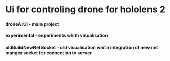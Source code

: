 # Ui for controling drone for hololens 2

#### droneArUi - main project
#### experimental - experiments whith visualisation
#### oldBuildNewNetSocket - old visualisation whith integration of new net manger socket for connection to server
